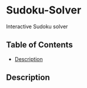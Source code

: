# Sudoku-Solver

Interactive Sudoku solver

## Table of Contents
* [Description](#description)

## <a name="description"></a>Description

